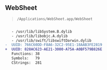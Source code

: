 ## WebSheet

> `/Applications/WebSheet.app/WebSheet`

```diff

   - /usr/lib/libSystem.B.dylib
   - /usr/lib/libobjc.A.dylib
   - /usr/lib/swift/libswiftDarwin.dylib
-  UUID: 766C60DD-F8A6-32C2-95E1-18AAB3FE2819
+  UUID: 828AC623-AE21-3000-A75A-A0BF579B826E
   Functions: 38
   Symbols:   79
   CStrings:  281

```
